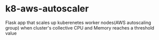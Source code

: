 # k8-aws-autoscaler


Flask app that scales up kuberenetes worker nodes(AWS autoscaling group) when cluster's collective CPU and Memory reaches a threshold value
